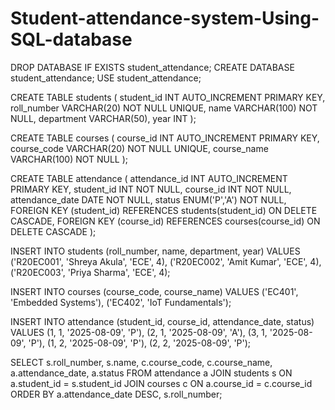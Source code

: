 # Student-attendance-system-Using-SQL-database


DROP DATABASE IF EXISTS student_attendance;
CREATE DATABASE student_attendance;
USE student_attendance;

CREATE TABLE students (
    student_id INT AUTO_INCREMENT PRIMARY KEY,
    roll_number VARCHAR(20) NOT NULL UNIQUE,
    name VARCHAR(100) NOT NULL,
    department VARCHAR(50),
    year INT
);

CREATE TABLE courses (
    course_id INT AUTO_INCREMENT PRIMARY KEY,
    course_code VARCHAR(20) NOT NULL UNIQUE,
    course_name VARCHAR(100) NOT NULL
);

CREATE TABLE attendance (
    attendance_id INT AUTO_INCREMENT PRIMARY KEY,
    student_id INT NOT NULL,
    course_id INT NOT NULL,
    attendance_date DATE NOT NULL,
    status ENUM('P','A') NOT NULL,
    FOREIGN KEY (student_id) REFERENCES students(student_id) ON DELETE CASCADE,
    FOREIGN KEY (course_id) REFERENCES courses(course_id) ON DELETE CASCADE
);

INSERT INTO students (roll_number, name, department, year) VALUES
('R20EC001', 'Shreya Akula', 'ECE', 4),
('R20EC002', 'Amit Kumar', 'ECE', 4),
('R20EC003', 'Priya Sharma', 'ECE', 4);

INSERT INTO courses (course_code, course_name) VALUES
('EC401', 'Embedded Systems'),
('EC402', 'IoT Fundamentals');

INSERT INTO attendance (student_id, course_id, attendance_date, status) VALUES
(1, 1, '2025-08-09', 'P'),
(2, 1, '2025-08-09', 'A'),
(3, 1, '2025-08-09', 'P'),
(1, 2, '2025-08-09', 'P'),
(2, 2, '2025-08-09', 'P');

SELECT s.roll_number, s.name, c.course_code, c.course_name, a.attendance_date, a.status
FROM attendance a
JOIN students s ON a.student_id = s.student_id
JOIN courses c ON a.course_id = c.course_id
ORDER BY a.attendance_date DESC, s.roll_number;

